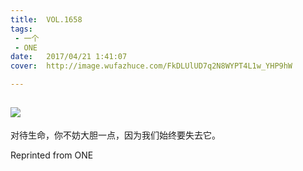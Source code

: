```yaml
---
title:	VOL.1658
tags:
 - 一个
 - ONE
date:	2017/04/21 1:41:07
cover:	http://image.wufazhuce.com/FkDLUlUD7q2N8WYPT4L1w_YHP9hW

---
```

![](http://image.wufazhuce.com/FkDLUlUD7q2N8WYPT4L1w_YHP9hW)
---

对待生命，你不妨大胆一点，因为我们始终要失去它。
 
Reprinted from ONE
